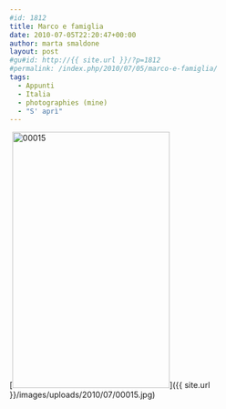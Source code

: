 ```yaml
---
#id: 1812
title: Marco e famiglia
date: 2010-07-05T22:20:47+00:00
author: marta smaldone
layout: post
#gu#id: http://{{ site.url }}/?p=1812
#permalink: /index.php/2010/07/05/marco-e-famiglia/
tags:
  - Appunti
  - Italia
  - photographies (mine)
  - "S' aprì"
---
```

[<img class="aligncenter size-full wp-image-1816" title="00015" src="{{ site.url }}/images/uploads/2010/07/00015.jpg" alt="00015" width="276" height="450" srcset="{{ site.url }}/images/uploads/2010/07/00015.jpg 276w, {{ site.url }}/images/uploads/2010/07/00015-184x300.jpg 184w" sizes="(max-width: 276px) 100vw, 276px" />]({{ site.url }}/images/uploads/2010/07/00015.jpg)

<p style="text-align: center;">